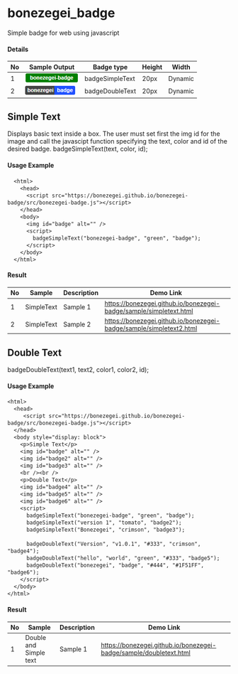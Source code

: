 # bonezegei_badge
Simple badge for web using javascript

#### Details
| No  | Sample Output                       | Badge type      | Height  | Width    |
|-----|-------------------------------------|-----------------|---------|----------|
|  1  | ![S](docs/images/simpletext.png)    |badgeSimpleText  | 20px    | Dynamic  |
|  2  | ![D](docs/images/doubletext.png)    |badgeDoubleText  | 20px    | Dynamic  |

## Simple Text
Displays basic text inside a box. The user must set first the img id for the image and call the javascipt function specifying the text, color and id of the desired badge.
badgeSimpleText(text, color, id);

#### Usage Example
```
  <html>
    <head>
      <script src="https://bonezegei.github.io/bonezegei-badge/src/bonezegei-badge.js"></script>
    </head>
    <body>
      <img id="badge" alt="" />
      <script>
        badgeSimpleText("bonezegei-badge", "green", "badge");
      </script>
    </body>
  </html>
```
#### Result

| No | Sample | Description| Demo Link|
|-----|-----|---|---|
|  1  | SimpleText      | Sample 1    | https://bonezegei.github.io/bonezegei-badge/sample/simpletext.html  |
|  2  | SimpleText      | Sample 2    | https://bonezegei.github.io/bonezegei-badge/sample/simpletext2.html |




## Double Text
badgeDoubleText(text1, text2, color1, color2, id);

#### Usage Example
```
<html>
  <head>
     <script src="https://bonezegei.github.io/bonezegei-badge/src/bonezegei-badge.js"></script>
  </head>
  <body style="display: block">
    <p>Simple Text</p>
    <img id="badge" alt="" />
    <img id="badge2" alt="" />
    <img id="badge3" alt="" />
    <br /><br />
    <p>Double Text</p>
    <img id="badge4" alt="" />
    <img id="badge5" alt="" />
    <img id="badge6" alt="" />
    <script>
      badgeSimpleText("bonezegei-badge", "green", "badge");
      badgeSimpleText("version 1", "tomato", "badge2");
      badgeSimpleText("Bonezegei", "crimson", "badge3");

      badgeDoubleText("Version", "v1.0.1", "#333", "crimson", "badge4");
      badgeDoubleText("hello", "world", "green", "#333", "badge5");
      badgeDoubleText("bonezegei", "badge", "#444", "#1F51FF", "badge6");
    </script>
  </body>
</html>
```
#### Result

| No | Sample | Description| Demo Link|
|-----|-----|---|---|
|  1  | Double and Simple text      | Sample 1    | https://bonezegei.github.io/bonezegei-badge/sample/doubletext.html  |
